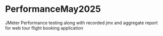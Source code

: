 # PerformanceMay2025

JMeter Performance testing along with recorded jmx and aggregate report for web tour flight booking application
